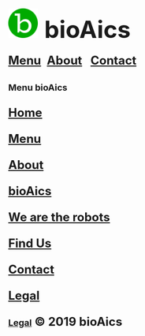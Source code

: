 # <a href="https://bioaics.github.io"><img width="60px" src="/bioAics.svg" /></a> &nbsp;<strong><font size="7">bioAics</font></strong>
<strong><font size="5"><a href="https://bioaics.github.io/menu">Menu</a></font></strong>&nbsp;&nbsp;&nbsp;<strong><font size="5"><a href="https://bioaics.github.io/about">About</a>&nbsp;&nbsp;&nbsp;<strong><font size="5"><a href="https://bioaics.github.io/contact">Contact</a></font></strong>
<p><strong><font size="4">Menu bioAics</font></strong></P>
<p><strong><font size="5"><a href="https://bioaics.github.io">Home</a></font></strong></P>
<p><strong><font size="5"><a href="https://bioaics.github.io/menu">Menu</a></font></strong></P>
<p><strong><font size="5"><a href="https://bioaics.github.io/about">About</a></font></strong></P>
<p><strong><font size="5"><a href="https://bioaics.github.io/bioAics">bioAics</a></font></strong></P>
<p><strong><font size="5"><a href="https://bioaics.github.io/we_are_the_robots">We are the robots</a></font></strong></P>
<p><strong><font size="5"><a href="https://bioaics.github.io/find_us">Find Us</a></font></strong></P>
<p><strong><font size="5"><a href="https://bioaics.github.io/contact">Contact</a></font></strong></P>
<p><strong><font size="5"><a href="https://bioaics.github.io/legal">Legal</a></font></strong></P>

<strong><font size="4"><a href="https://bioaics.github.io/legal">Legal</a></font></strong> © 2019 bioAics

